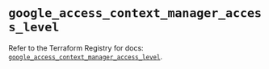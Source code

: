 # `google_access_context_manager_access_level`

Refer to the Terraform Registry for docs: [`google_access_context_manager_access_level`](https://registry.terraform.io/providers/hashicorp/google/5.25.0/docs/resources/access_context_manager_access_level).
